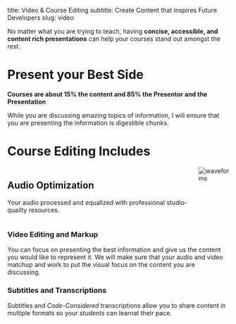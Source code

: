 title: Video & Course Editing
subtitle: Create Content that Inspires Future Developers
slug: video

No matter what you are trying to teach, having **concise, accessible, and content rich presentations** can help your courses stand out amongst the rest.


# Present your Best Side
**Courses are about 15% the content and 85% the Presentor and the Presentation**

While you are discussing amazing topics of information, I will ensure that you are presenting the information is digestible chunks.

# Course Editing Includes

<div class="columns">
	<div class="column is-half box">
		<h2>Audio Optimization</h2>
		<p>Your audio processed and equalized with professional studio-quailty resources.</p>
	</div>
	<div class="column is-half">
		<img alt="waveforms" src="https://s3-us-west-2.amazonaws.com/kjaymiller/images/waveforms.jpg">
	</div>
</div>

### Video Editing and Markup
You can focus on presenting the best information and give us the content you would like to represent it. We will make sure that your audio and video matchup and work to put the visual focus on the content you are discussing.

### Subtitles and Transcriptions
Subtitles and _Code-Considered_ transcriptions allow you to share content in multiple formats so your _students_ can learnat their pace.
